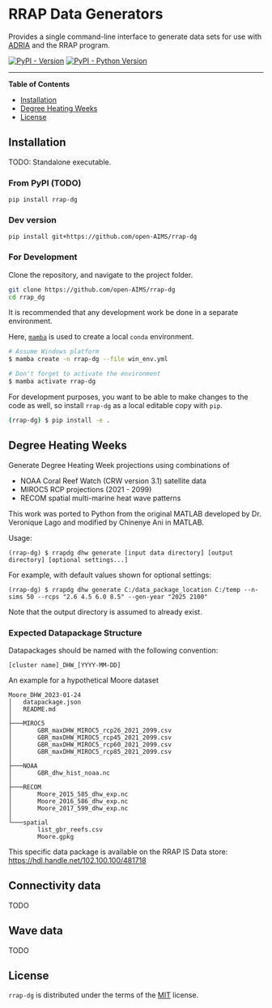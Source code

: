 # RRAP Data Generators

Provides a single command-line interface to generate data sets for use with [ADRIA](https://github.com/open-AIMS/ADRIA.jl) and the RRAP program.


[![PyPI - Version](https://img.shields.io/pypi/v/rrap-dg.svg)](https://pypi.org/project/rrap-dg)
[![PyPI - Python Version](https://img.shields.io/pypi/pyversions/rrap-dg.svg)](https://pypi.org/project/rrap-dg)

-----

**Table of Contents**

- [Installation](#installation)
- [Degree Heating Weeks](#degree-heating-weeks)
- [License](#license)

## Installation

TODO: Standalone executable.

### From PyPI (TODO)

```console
pip install rrap-dg
```

### Dev version

```console
pip install git+https://github.com/open-AIMS/rrap-dg
```

### For Development


Clone the repository, and navigate to the project folder.

```bash
git clone https://github.com/open-AIMS/rrap-dg
cd rrap_dg
```

It is recommended that any development work be done in a separate environment.

Here, [`mamba`](https://mamba.readthedocs.io/en/latest/) is used to create a local `conda` environment.

```bash
# Assume Windows platform
$ mamba create -n rrap-dg --file win_env.yml

# Don't forget to activate the environment
$ mamba activate rrap-dg
```

For development purposes, you want to be able to make changes to the code as well, so
install `rrap-dg` as a local editable copy with `pip`.

```bash
(rrap-dg) $ pip install -e .
```

## Degree Heating Weeks

Generate Degree Heating Week projections using combinations of 

- NOAA Coral Reef Watch (CRW version 3.1) satellite data
- MIROC5 RCP projections (2021 - 2099)
- RECOM spatial multi-marine heat wave patterns

This work was ported to Python from the original MATLAB developed by Dr. Veronique Lago and modified by Chinenye Ani in MATLAB.

Usage:

```console
(rrap-dg) $ rrapdg dhw generate [input data directory] [output directory] [optional settings...]
```

For example, with default values shown for optional settings:

```console
(rrap-dg) $ rrapdg dhw generate C:/data_package_location C:/temp --n-sims 50 --rcps "2.6 4.5 6.0 8.5" --gen-year "2025 2100"
```

Note that the output directory is assumed to already exist.


### Expected Datapackage Structure

Datapackages should be named with the following convention:

`[cluster name]_DHW_[YYYY-MM-DD]`

An example for a hypothetical Moore dataset

```
Moore_DHW_2023-01-24
│   datapackage.json
│   README.md
│
├───MIROC5
│       GBR_maxDHW_MIROC5_rcp26_2021_2099.csv
│       GBR_maxDHW_MIROC5_rcp45_2021_2099.csv
│       GBR_maxDHW_MIROC5_rcp60_2021_2099.csv
│       GBR_maxDHW_MIROC5_rcp85_2021_2099.csv
│
├───NOAA
│       GBR_dhw_hist_noaa.nc
│
├───RECOM
│       Moore_2015_585_dhw_exp.nc
│       Moore_2016_586_dhw_exp.nc
│       Moore_2017_599_dhw_exp.nc
│
└───spatial
        list_gbr_reefs.csv
        Moore.gpkg
```

This specific data package is available on the RRAP IS Data store:
https://hdl.handle.net/102.100.100/481718

## Connectivity data

TODO

## Wave data

TODO

## License

`rrap-dg` is distributed under the terms of the [MIT](https://spdx.org/licenses/MIT.html) license.
